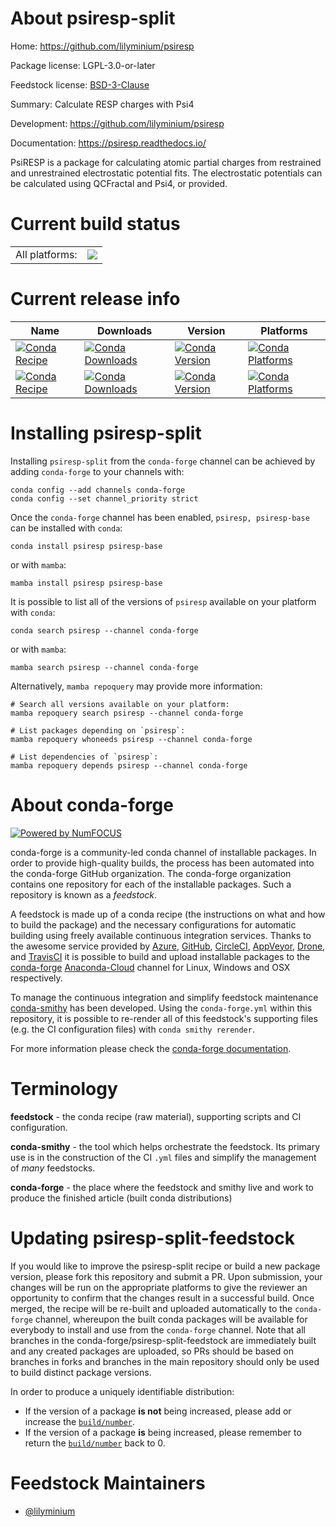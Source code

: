 About psiresp-split
===================

Home: https://github.com/lilyminium/psiresp

Package license: LGPL-3.0-or-later

Feedstock license: [BSD-3-Clause](https://github.com/conda-forge/psiresp-split-feedstock/blob/main/LICENSE.txt)

Summary: Calculate RESP charges with Psi4

Development: https://github.com/lilyminium/psiresp

Documentation: https://psiresp.readthedocs.io/

PsiRESP is a package for calculating atomic partial charges
from restrained and unrestrained electrostatic potential fits.
The electrostatic potentials can be calculated using QCFractal
and Psi4, or provided.


Current build status
====================


<table><tr><td>All platforms:</td>
    <td>
      <a href="https://dev.azure.com/conda-forge/feedstock-builds/_build/latest?definitionId=15109&branchName=main">
        <img src="https://dev.azure.com/conda-forge/feedstock-builds/_apis/build/status/psiresp-split-feedstock?branchName=main">
      </a>
    </td>
  </tr>
</table>

Current release info
====================

| Name | Downloads | Version | Platforms |
| --- | --- | --- | --- |
| [![Conda Recipe](https://img.shields.io/badge/recipe-psiresp-green.svg)](https://anaconda.org/conda-forge/psiresp) | [![Conda Downloads](https://img.shields.io/conda/dn/conda-forge/psiresp.svg)](https://anaconda.org/conda-forge/psiresp) | [![Conda Version](https://img.shields.io/conda/vn/conda-forge/psiresp.svg)](https://anaconda.org/conda-forge/psiresp) | [![Conda Platforms](https://img.shields.io/conda/pn/conda-forge/psiresp.svg)](https://anaconda.org/conda-forge/psiresp) |
| [![Conda Recipe](https://img.shields.io/badge/recipe-psiresp--base-green.svg)](https://anaconda.org/conda-forge/psiresp-base) | [![Conda Downloads](https://img.shields.io/conda/dn/conda-forge/psiresp-base.svg)](https://anaconda.org/conda-forge/psiresp-base) | [![Conda Version](https://img.shields.io/conda/vn/conda-forge/psiresp-base.svg)](https://anaconda.org/conda-forge/psiresp-base) | [![Conda Platforms](https://img.shields.io/conda/pn/conda-forge/psiresp-base.svg)](https://anaconda.org/conda-forge/psiresp-base) |

Installing psiresp-split
========================

Installing `psiresp-split` from the `conda-forge` channel can be achieved by adding `conda-forge` to your channels with:

```
conda config --add channels conda-forge
conda config --set channel_priority strict
```

Once the `conda-forge` channel has been enabled, `psiresp, psiresp-base` can be installed with `conda`:

```
conda install psiresp psiresp-base
```

or with `mamba`:

```
mamba install psiresp psiresp-base
```

It is possible to list all of the versions of `psiresp` available on your platform with `conda`:

```
conda search psiresp --channel conda-forge
```

or with `mamba`:

```
mamba search psiresp --channel conda-forge
```

Alternatively, `mamba repoquery` may provide more information:

```
# Search all versions available on your platform:
mamba repoquery search psiresp --channel conda-forge

# List packages depending on `psiresp`:
mamba repoquery whoneeds psiresp --channel conda-forge

# List dependencies of `psiresp`:
mamba repoquery depends psiresp --channel conda-forge
```


About conda-forge
=================

[![Powered by
NumFOCUS](https://img.shields.io/badge/powered%20by-NumFOCUS-orange.svg?style=flat&colorA=E1523D&colorB=007D8A)](https://numfocus.org)

conda-forge is a community-led conda channel of installable packages.
In order to provide high-quality builds, the process has been automated into the
conda-forge GitHub organization. The conda-forge organization contains one repository
for each of the installable packages. Such a repository is known as a *feedstock*.

A feedstock is made up of a conda recipe (the instructions on what and how to build
the package) and the necessary configurations for automatic building using freely
available continuous integration services. Thanks to the awesome service provided by
[Azure](https://azure.microsoft.com/en-us/services/devops/), [GitHub](https://github.com/),
[CircleCI](https://circleci.com/), [AppVeyor](https://www.appveyor.com/),
[Drone](https://cloud.drone.io/welcome), and [TravisCI](https://travis-ci.com/)
it is possible to build and upload installable packages to the
[conda-forge](https://anaconda.org/conda-forge) [Anaconda-Cloud](https://anaconda.org/)
channel for Linux, Windows and OSX respectively.

To manage the continuous integration and simplify feedstock maintenance
[conda-smithy](https://github.com/conda-forge/conda-smithy) has been developed.
Using the ``conda-forge.yml`` within this repository, it is possible to re-render all of
this feedstock's supporting files (e.g. the CI configuration files) with ``conda smithy rerender``.

For more information please check the [conda-forge documentation](https://conda-forge.org/docs/).

Terminology
===========

**feedstock** - the conda recipe (raw material), supporting scripts and CI configuration.

**conda-smithy** - the tool which helps orchestrate the feedstock.
                   Its primary use is in the construction of the CI ``.yml`` files
                   and simplify the management of *many* feedstocks.

**conda-forge** - the place where the feedstock and smithy live and work to
                  produce the finished article (built conda distributions)


Updating psiresp-split-feedstock
================================

If you would like to improve the psiresp-split recipe or build a new
package version, please fork this repository and submit a PR. Upon submission,
your changes will be run on the appropriate platforms to give the reviewer an
opportunity to confirm that the changes result in a successful build. Once
merged, the recipe will be re-built and uploaded automatically to the
`conda-forge` channel, whereupon the built conda packages will be available for
everybody to install and use from the `conda-forge` channel.
Note that all branches in the conda-forge/psiresp-split-feedstock are
immediately built and any created packages are uploaded, so PRs should be based
on branches in forks and branches in the main repository should only be used to
build distinct package versions.

In order to produce a uniquely identifiable distribution:
 * If the version of a package **is not** being increased, please add or increase
   the [``build/number``](https://docs.conda.io/projects/conda-build/en/latest/resources/define-metadata.html#build-number-and-string).
 * If the version of a package **is** being increased, please remember to return
   the [``build/number``](https://docs.conda.io/projects/conda-build/en/latest/resources/define-metadata.html#build-number-and-string)
   back to 0.

Feedstock Maintainers
=====================

* [@lilyminium](https://github.com/lilyminium/)

